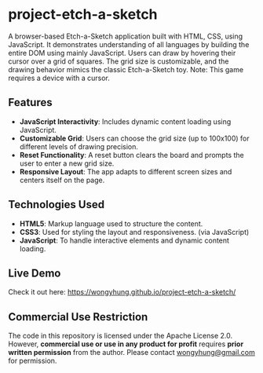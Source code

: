 # project-etch-a-sketch

A browser-based Etch-a-Sketch application built with HTML, CSS, using JavaScript. It demonstrates understanding of all languages by building the entire DOM using mainly JavaScript. Users can draw by hovering their cursor over a grid of squares. The grid size is customizable, and the drawing behavior mimics the classic Etch-a-Sketch toy. Note: This game requires a device with a cursor.

## Features
- **JavaScript Interactivity**: Includes dynamic content loading using JavaScript.
- **Customizable Grid**: Users can choose the grid size (up to 100x100) for different levels of drawing precision.
- **Reset Functionality**: A reset button clears the board and prompts the user to enter a new grid size.
- **Responsive Layout**: The app adapts to different screen sizes and centers itself on the page.

## Technologies Used
- **HTML5**: Markup language used to structure the content.
- **CSS3**: Used for styling the layout and responsiveness. (via JavaScript)
- **JavaScript**: To handle interactive elements and dynamic content loading.

## Live Demo
Check it out here: https://wongyhung.github.io/project-etch-a-sketch/

## Commercial Use Restriction
The code in this repository is licensed under the Apache License 2.0. However, **commercial use or use in any product for profit** requires **prior written permission** from the author.
Please contact wongyhung@gmail.com for permission.
